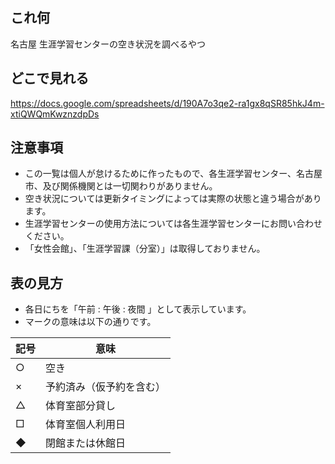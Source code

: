 ## これ何
名古屋 生涯学習センターの空き状況を調べるやつ

## どこで見れる
https://docs.google.com/spreadsheets/d/190A7o3qe2-ra1gx8qSR85hkJ4m-xtiQWQmKwznzdpDs

## 注意事項
- この一覧は個人が怠けるために作ったもので、各生涯学習センター、名古屋市、及び関係機関とは一切関わりがありません。
- 空き状況については更新タイミングによっては実際の状態と違う場合があります。
- 生涯学習センターの使用方法については各生涯学習センターにお問い合わせください。
- 「女性会館」、「生涯学習課（分室）」は取得しておりません。

## 表の見方
- 各日にちを「午前 : 午後 : 夜間 」として表示しています。
- マークの意味は以下の通りです。

|記号|意味|
|----|----|
|○|空き|
|×|予約済み（仮予約を含む）|
|△|体育室部分貸し|
|□|体育室個人利用日|
|◆|閉館または休館日|


